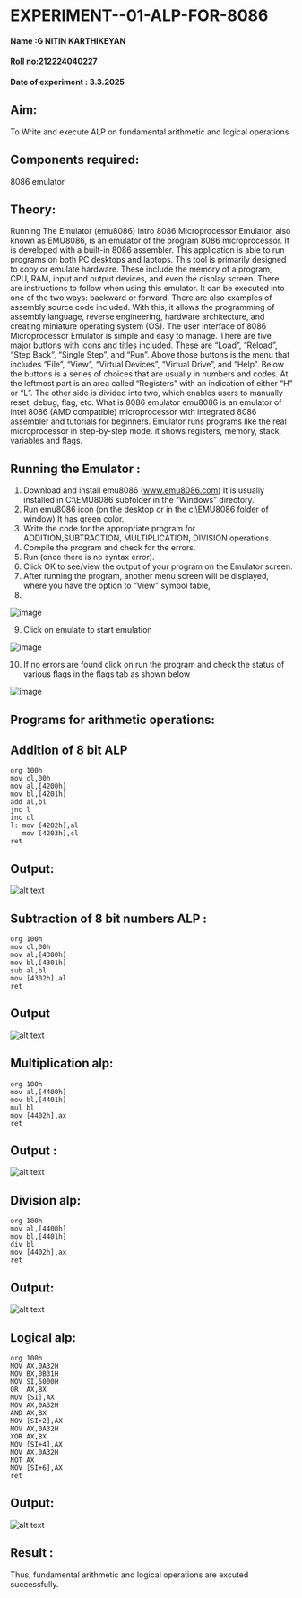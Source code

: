 # EXPERIMENT--01-ALP-FOR-8086
#### Name :G NITIN KARTHIKEYAN 
#### Roll no:212224040227
#### Date of experiment : 3.3.2025

## Aim: 
To Write and execute ALP on fundamental arithmetic and logical operations
## Components required: 
8086  emulator 
## Theory:
Running The Emulator (emu8086) Intro 8086 Microprocessor Emulator, also known as EMU8086, is an emulator of the program 8086 microprocessor. It is developed with a built-in 8086 assembler. This application is able to run programs on both PC desktops and laptops. This tool is primarily designed to copy or emulate hardware. These include the memory of a program, CPU, RAM, input and output devices, and even the display screen. There are instructions to follow when using this emulator. It can be executed into one of the two ways: backward or forward. There are also examples of assembly source code included. With this, it allows the programming of assembly language, reverse engineering, hardware architecture, and creating miniature operating system (OS). The user interface of 8086 Microprocessor Emulator is simple and easy to manage. There are five major buttons with icons and titles included. These are “Load”, “Reload”, “Step Back”, “Single Step”, and “Run”. Above those buttons is the menu that includes “File”, “View”, “Virtual Devices”, “Virtual Drive”, and “Help”. Below the buttons is a series of choices that are usually in numbers and codes. At the leftmost part is an area called “Registers” with an indication of either “H” or “L”. The other side is divided into two, which enables users to manually reset, debug, flag, etc. What is 8086 emulator emu8086 is an emulator of Intel 8086 (AMD compatible) microprocessor with integrated 8086 assembler and tutorials for beginners. Emulator runs programs like the real microprocessor in step-by-step mode. it shows registers, memory, stack, variables and flags.


 ## Running the Emulator :
1.	Download and install emu8086 (www.emu8086.com) It is usually installed in C:\EMU8086 subfolder in the “Windows” directory.
2.	Run  emu8086 icon (on the desktop or in the c:\EMU8086 folder of window) It has green color.
3.	Write the code for the appropriate program for ADDITION,SUBTRACTION, MULTIPLICATION,  DIVISION operations. 
4.	 Compile the program and check for the errors. 
5.	Run (once there is no syntax error). 
6.	Click OK to see/view the output of your program on the Emulator screen. 
7.	After running the program, another menu screen will be displayed, where you have the option to “View” symbol table,
8.	 

![image](https://user-images.githubusercontent.com/36288975/189273263-d65baae9-4b8f-4723-afb3-c0ffa4052b04.png)



9.	Click on emulate to start emulation 



![image](https://user-images.githubusercontent.com/36288975/189273273-9bb36ec1-e2e8-4892-8d35-37707332bfdc.png)


10.	If no errors are found click on run the program and check the status of various flags in the flags tab as shown below 


![image](https://user-images.githubusercontent.com/36288975/189273277-113a2a33-4a40-4ff8-95a5-ecd3a1f504fe.png)



## Programs for arithmetic  operations:

## Addition  of 8 bit ALP 
```
org 100h
mov cl,00h
mov al,[4200h]
mov bl,[4201h]
add al,bl
jnc l
inc cl
l: mov [4202h],al
   mov [4203h],cl
ret
```
## Output:
![alt text](<Addition output.png>)

## Subtraction   of 8 bit numbers  ALP :
```
org 100h
mov cl,00h
mov al,[4300h]
mov bl,[4301h]
sub al,bl
mov [4302h],al
ret
```
## Output  
![alt text](<Subtraction output.png>)


## Multiplication alp:
```
org 100h
mov al,[4400h]
mov bl,[4401h]
mul bl
mov [4402h],ax
ret 
```
## Output : 
![alt text](<Multiplication output.png>)

## Division alp:
```
org 100h
mov al,[4400h]
mov bl,[4401h]
div bl
mov [4402h],ax
ret 
```
## Output: 
![alt text](<Division output.png>)

## Logical alp: 
```
org 100h
MOV AX,0A32H
MOV BX,0B31H
MOV SI,5000H
OR  AX,BX 
MOV [SI],AX
MOV AX,0A32H
AND AX,BX
MOV [SI+2],AX
MOV AX,0A32H
XOR AX,BX
MOV [SI+4],AX
MOV AX,0A32H
NOT AX
MOV [SI+6],AX
ret
```
## Output:
![alt text](<Logical output.png>)

## Result :
Thus, fundamental arithmetic and logical operations are excuted successfully.
